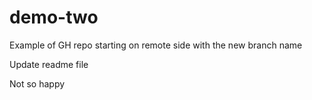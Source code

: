 # demo-two
Example of GH repo starting on remote side with the new branch name

Update readme file

Not so happy
